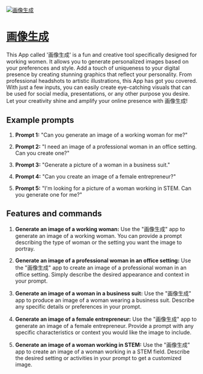 [![画像生成](null)](https://chat.openai.com/g/g-GvsuMwZUt-hua-xiang-sheng-cheng)

# [画像生成](https://chat.openai.com/g/g-GvsuMwZUt-hua-xiang-sheng-cheng)

This App called '画像生成' is a fun and creative tool specifically designed for working women. It allows you to generate personalized images based on your preferences and style. Add a touch of uniqueness to your digital presence by creating stunning graphics that reflect your personality. From professional headshots to artistic illustrations, this App has got you covered. With just a few inputs, you can easily create eye-catching visuals that can be used for social media, presentations, or any other purpose you desire. Let your creativity shine and amplify your online presence with 画像生成!

## Example prompts

1. **Prompt 1:** "Can you generate an image of a working woman for me?"

2. **Prompt 2:** "I need an image of a professional woman in an office setting. Can you create one?"

3. **Prompt 3:** "Generate a picture of a woman in a business suit."

4. **Prompt 4:** "Can you create an image of a female entrepreneur?"

5. **Prompt 5:** "I'm looking for a picture of a woman working in STEM. Can you generate one for me?"

## Features and commands

1. **Generate an image of a working woman:** Use the "画像生成" app to generate an image of a working woman. You can provide a prompt describing the type of woman or the setting you want the image to portray.

2. **Generate an image of a professional woman in an office setting:** Use the "画像生成" app to create an image of a professional woman in an office setting. Simply describe the desired appearance and context in your prompt.

3. **Generate an image of a woman in a business suit:** Use the "画像生成" app to produce an image of a woman wearing a business suit. Describe any specific details or preferences in your prompt.

4. **Generate an image of a female entrepreneur:** Use the "画像生成" app to generate an image of a female entrepreneur. Provide a prompt with any specific characteristics or context you would like the image to include.

5. **Generate an image of a woman working in STEM:** Use the "画像生成" app to create an image of a woman working in a STEM field. Describe the desired setting or activities in your prompt to get a customized image.